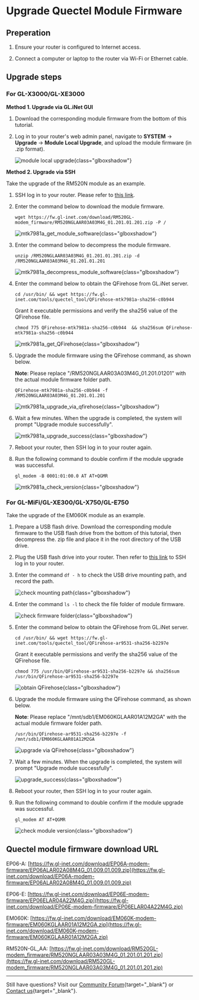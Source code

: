 # Upgrade Quectel Module Firmware

## Preperation

1. Ensure your router is configured to Internet access.

2. Connect a computer or laptop to the router via Wi-Fi or Ethernet cable.

## Upgrade steps

### For GL-X3000/GL-XE3000

**Method 1. Upgrade via GL.iNet GUI**

1. Download the corresponding module firmware from the bottom of this tutorial.

2. Log in to your router's web admin panel, navigate to **SYSTEM** -> **Upgrade** -> **Module Local Upgrade**, and upload the module firmware (in .zip format).
    
    ![module local upgrade](https://static.gl-inet.com/docs/router/en/4/interface_guide/upgrade/module_local_upgrade.png){class="glboxshadow"}

**Method 2. Upgrade via SSH**

Take the upgrade of the RM520N module as an example.

1. SSH log in to your router. Please refer to [this link](https://docs.gl-inet.com/router/en/4/tutorials/ssh_log_in_to_the_router/).

2. Enter the command below to download the module firmware.

    ```
    wget https://fw.gl-inet.com/download/RM520GL-modem_firmware/RM520NGLAAR03A03M4G_01.201.01.201.zip -P /
    ```

    ![mtk7981a_get_module_software](https://static.gl-inet.com/docs/router/en/4/tutorials/upgrade_quectel_module_software/x3000_xe3000/download_firmware.png){class="glboxshadow"}

3. Enter the command below to decompress the module firmware.

    ```
    unzip /RM520NGLAAR03A03M4G_01.201.01.201.zip -d /RM520NGLAAR03A03M4G_01.201.01.201
    ```

    ![mtk7981a_decompress_module_software](https://static.gl-inet.com/docs/router/en/4/tutorials/upgrade_quectel_module_software/x3000_xe3000/unzip_firmware.png){class="glboxshadow"}

4. Enter the command below to obtain the QFirehose from GL.iNet server.

    ```
    cd /usr/bin/ && wget https://fw.gl-inet.com/tools/quectel_tool/QFirehose-mtk7981a-sha256-c0b944
    ```

    Grant it executable permissions and verify the sha256 value of the QFirehose file.

    ``` 
    chmod 775 QFirehose-mtk7981a-sha256-c0b944  && sha256sum QFirehose-mtk7981a-sha256-c0b944
    ```

    ![mtk7981a_get_QFirehose](https://static.gl-inet.com/docs/router/en/4/tutorials/upgrade_quectel_module_software/x3000_xe3000/obtain_qfirehose.png){class="glboxshadow"}

5. Upgrade the module firmware using the QFirehose command, as shown below.

    **Note**: Please replace "/RM520NGLAAR03A03M4G_01.201.01201" with the actual module firmware folder path.

    ```
    QFirehose-mtk7981a-sha256-c0b944 -f /RM520NGLAAR03A03M4G_01.201.01.201
    ```

    ![mtk7981a_upgrade_via_qfirehose](https://static.gl-inet.com/docs/router/en/4/tutorials/upgrade_quectel_module_software/x3000_xe3000/upgrade_via_qfirehose.png){class="glboxshadow"}

6. Wait a few minutes. When the upgrade is completed, the system will prompt "Upgrade module successfully".

    ![mtk7981a_upgrade_success](https://static.gl-inet.com/docs/router/en/4/tutorials/upgrade_quectel_module_software/x3000_xe3000/upgrade_success.png){class="glboxshadow"}

7. Reboot your router, then SSH log in to your router again. 

8. Run the following command to double confirm if the module upgrade was successful.

    ```
    gl_modem -B 0001:01:00.0 AT AT+QGMR
    ```

    ![mtk7981a_check_version](https://static.gl-inet.com/docs/router/en/4/tutorials/upgrade_quectel_module_software/x3000_xe3000/check_module_version.png){class="glboxshadow"}

### For GL-MiFi/GL-XE300/GL-X750/GL-E750

Take the upgrade of the EM060K module as an example.

1. Prepare a USB flash drive. Download the corresponding module firmware to the USB flash drive from the bottom of this tutorial, then decompress the. zip file and place it in the root directory of the USB drive.

2. Plug the USB flash drive into your router. Then refer to [this link](https://docs.gl-inet.com/router/en/4/tutorials/ssh_log_in_to_the_router/) to SSH log in to your router.

3. Enter the command `df - h` to check the USB drive mounting path, and record the path.

    ![check mounting path](https://static.gl-inet.com/docs/router/en/4/tutorials/upgrade_quectel_module_software/other_model/check_mounting_path.png){class="glboxshadow"}

4. Enter the command `ls -l` to check the file folder of module firmware.

    ![check firmware folder](https://static.gl-inet.com/docs/router/en/4/tutorials/upgrade_quectel_module_software/other_model/check_firmware_folder.png){class="glboxshadow"}

5. Enter the command below to obtain the QFirehose from GL.iNet server.

    ```
    cd /usr/bin/ && wget https://fw.gl-inet.com/tools/quectel_tool/QFirehose-ar9531-sha256-b2297e
    ```

    Grant it executable permissions and verify the sha256 value of the QFirehose file.

    ``` 
    chmod 775 /usr/bin/QFirehose-ar9531-sha256-b2297e && sha256sum /usr/bin/QFirehose-ar9531-sha256-b2297e
    ```

    ![obtain QFirehose](https://static.gl-inet.com/docs/router/en/4/tutorials/upgrade_quectel_module_software/other_model/obtain_qfirehose.jpg){class="glboxshadow"}

6. Upgrade the module firmware using the QFirehose command, as shown below.

    **Note**: Please replace "/mnt/sdb1/EM060KGLAAR01A12M2GA" with the actual module firmware folder path.

    ```
    /usr/bin/QFirehose-ar9531-sha256-b2297e -f /mnt/sdb1/EM060KGLAAR01A12M2GA
    ```

    ![upgrade via QFirehose](https://static.gl-inet.com/docs/router/en/4/tutorials/upgrade_quectel_module_software/other_model/upgrade_via_qfirehose.png){class="glboxshadow"}

7. Wait a few minutes. When the upgrade is completed, the system will prompt "Upgrade module successfully".

    ![upgrade_success](https://static.gl-inet.com/docs/router/en/4/tutorials/upgrade_quectel_module_software/other_model/upgrade_success.png){class="glboxshadow"}

8. Reboot your router, then SSH log in to your router again. 

9. Run the following command to double confirm if the module upgrade was successful.

    ```
    gl_modem AT AT+QGMR
    ```
    ![check module version](https://static.gl-inet.com/docs/router/en/4/tutorials/upgrade_quectel_module_software/other_model/check_module_version.png){class="glboxshadow"}

## Quectel module firmware download URL

EP06-A: [https://fw.gl-inet.com/download/EP06A-modem-firmware/EP06ALAR02A08M4G_01.009.01.009.zip](https://fw.gl-inet.com/download/EP06A-modem-firmware/EP06ALAR02A08M4G_01.009.01.009.zip)

EP06-E: [https://fw.gl-inet.com/download/EP06E-modem-firmware/EP06ELAR04A22M4G.zip](https://fw.gl-inet.com/download/EP06E-modem-firmware/EP06ELAR04A22M4G.zip)

EM060K: [https://fw.gl-inet.com/download/EM060K-modem-firmware/EM060KGLAAR01A12M2GA.zip](https://fw.gl-inet.com/download/EM060K-modem-firmware/EM060KGLAAR01A12M2GA.zip)

RM520N-GL_AA: [https://fw.gl-inet.com/download/RM520GL-modem_firmware/RM520NGLAAR03A03M4G_01.201.01.201.zip](https://fw.gl-inet.com/download/RM520GL-modem_firmware/RM520NGLAAR03A03M4G_01.201.01.201.zip)

---

Still have questions? Visit our [Community Forum](https://forum.gl-inet.com){target="_blank"} or [Contact us](https://www.gl-inet.com/contacts/){target="_blank"}.
